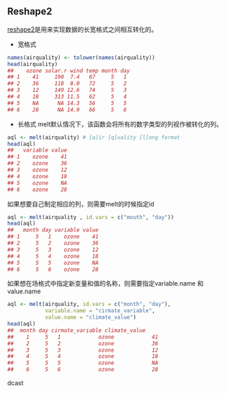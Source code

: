 ## Reshape2
[reshape2](https://www.rdocumentation.org/packages/reshape2/versions/1.4.4)是用来实现数据的长宽格式之间相互转化的。

- 宽格式
```r
names(airquality) <- tolower(names(airquality))
head(airquality)
##    ozone solar.r wind temp month day
## 1    41     190  7.4   67     5   1
## 2    36     118  8.0   72     5   2
## 3    12     149 12.6   74     5   3
## 4    18     313 11.5   62     5   4
## 5    NA      NA 14.3   56     5   5
## 6    28      NA 14.9   66     5   6
```

- 长格式
melt默认情况下，该函数会将所有的数字类型的列视作被转化的列。
```r
aql <- melt(airquality) # [a]ir [q]uality [l]ong format
head(aql)
##   variable value
## 1    ozone    41
## 2    ozone    36
## 3    ozone    12
## 4    ozone    18
## 5    ozone    NA
## 6    ozone    28
```

如果想要自己制定相应的列，则需要melt的时候指定id

```r
aql <- melt(airquality , id.vars = c("mouth", "day"))
head(aql)
##   month day variable value
## 1     5   1    ozone    41
## 2     5   2    ozone    36
## 3     5   3    ozone    12
## 4     5   4    ozone    18
## 5     5   5    ozone    NA
## 6     5   6    ozone    28
```

如果想在场格式中指定新变量和值的名称，则需要指定variable.name 和 value.name
```r
aql <- melt(airquality, id.vars = c("month", "day"),
            variable.name = "cirmate_variable",
            value.name = "climate_value")
head(aql)
##  month day cirmate_variable climate_value
##    1     5   1            ozone            41
##    2     5   2            ozone            36
##    3     5   3            ozone            12
##    4     5   4            ozone            18
##    5     5   5            ozone            NA
##    6     5   6            ozone            28
```

dcast 
